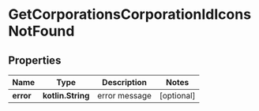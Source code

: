 
# GetCorporationsCorporationIdIconsNotFound

## Properties
Name | Type | Description | Notes
------------ | ------------- | ------------- | -------------
**error** | **kotlin.String** | error message |  [optional]



